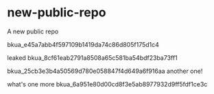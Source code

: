 # new-public-repo
A new public repo

bkua_e45a7abb4f597109b1419da74c86d805f175d1c4


leaked bkua_8cf61eab2791a8508a65c581ba54bdf23ba73ff1

bkua_25cb3e3b4a50569d780e058847f4d649a6f916aa another one!


what's one more bkua_6a951e80d00cd8f3e5ab8977932d9ff5fdf1ce3c
